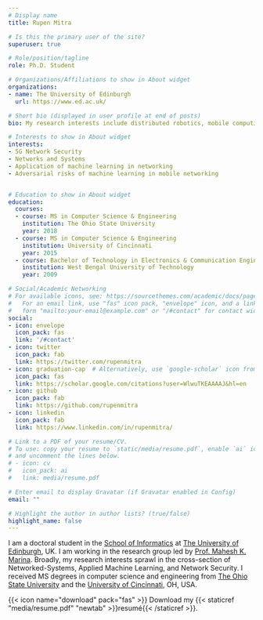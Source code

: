 ```yaml
---
# Display name
title: Rupen Mitra

# Is this the primary user of the site?
superuser: true

# Role/position/tagline
role: Ph.D. Student 

# Organizations/Affiliations to show in About widget
organizations:
- name: The University of Edinburgh
  url: https://www.ed.ac.uk/

# Short bio (displayed in user profile at end of posts)
bio: My research interests include distributed robotics, mobile computing and programmable matter.

# Interests to show in About widget
interests:
- 5G Network Security
- Networks and Systems
- Application of machine learning in networking
- Adversarial risks of machine learning in mobile networking


# Education to show in About widget
education:
  courses:
  - course: MS in Computer Science & Engineering
    institution: The Ohio State University
    year: 2018
  - course: MS in Computer Science & Engineering 
    institution: University of Cincinnati
    year: 2015
  - course: Bachelor of Technology in Electronics & Communication Engineering
    institution: West Bengal University of Technology
    year: 2009

# Social/Academic Networking
# For available icons, see: https://sourcethemes.com/academic/docs/page-builder/#icons
#   For an email link, use "fas" icon pack, "envelope" icon, and a link in the
#   form "mailto:your-email@example.com" or "/#contact" for contact widget.
social:
- icon: envelope
  icon_pack: fas
  link: '/#contact'
- icon: twitter
  icon_pack: fab
  link: https://twitter.com/rupenmitra
- icon: graduation-cap  # Alternatively, use `google-scholar` icon from `ai` icon pack
  icon_pack: fas
  link: https://scholar.google.com/citations?user=WlwuTKEAAAAJ&hl=en
- icon: github
  icon_pack: fab
  link: https://github.com/rupenmitra
- icon: linkedin
  icon_pack: fab
  link: https://www.linkedin.com/in/rupenmitra/

# Link to a PDF of your resume/CV.
# To use: copy your resume to `static/media/resume.pdf`, enable `ai` icons in `params.toml`, 
# and uncomment the lines below.
# - icon: cv
#   icon_pack: ai
#   link: media/resume.pdf

# Enter email to display Gravatar (if Gravatar enabled in Config)
email: ""

# Highlight the author in author lists? (true/false)
highlight_name: false
---
```

I am a doctoral student in the [School of Informatics](https://www.ed.ac.uk/informatics) at [The University of Edinburgh](https://www.ed.ac.uk/), UK. I am working in the research group led by [Prof. Mahesh K. Marina](http://homepages.inf.ed.ac.uk/mmarina/). Broadly, my research interests sprawl in the cross-section of Networked-Systems, Applied Machine Learning, and Network Security. I received MS degrees in computer science and engineering from [The Ohio State University](https://www.osu.edu/) and the [University of Cincinnati](https://www.uc.edu/), OH, USA.


{{< icon name="download" pack="fas" >}} Download my {{< staticref "media/resume.pdf" "newtab" >}}resumé{{< /staticref >}}.
